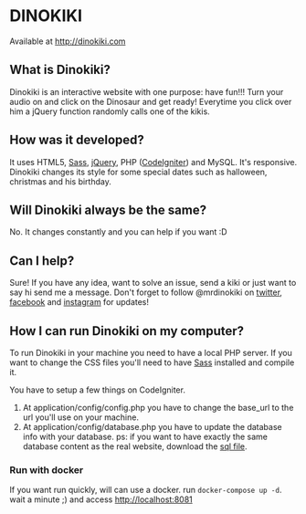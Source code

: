 # DINOKIKI
Available at http://dinokiki.com

## What is Dinokiki? 
Dinokiki is an interactive website with one purpose: have fun!!!
Turn your audio on and click on the Dinosaur and get ready!
Everytime you click over him a jQuery function randomly calls one of the kikis.

## How was it developed? 
It uses HTML5, [Sass](http://sass-lang.com/), [jQuery](https://jquery.com/), PHP ([CodeIgniter](https://codeigniter.com/)) and MySQL. It's responsive.
Dinokiki changes its style for some special dates such as halloween, christmas and his birthday.

## Will Dinokiki always be the same? 
No. It changes constantly and you can help if you want :D

## Can I help?
Sure! If you have any idea, want to solve an issue, send a kiki or just want to say hi send me a message. Don't forget to follow @mrdinokiki on [twitter](https://twitter.com/mrdinokiki), [facebook](https://facebook.com/mrdinokiki) and [instagram](https://instagram.com/mrdinokiki) for updates!

## How I can run Dinokiki on my computer?
To run Dinokiki in your machine you need to have a local PHP server.
If you want to change the CSS files you'll need to have [Sass](http://sass-lang.com/) installed and compile it.

You have to setup a few things on CodeIgniter. 
1. At application/config/config.php you have to change the base_url to the url you'll use on your machine.
2. At application/config/database.php you have to update the database info with your database.
ps: if you want to have exactly the same database content as the real website, download the [sql file](http://giuliacardieri.com/dinokiki.sql).

### Run with docker
If you want run quickly, will can use a docker.
run `docker-compose up -d`.
wait a minute ;) and
access [http://localhost:8081](http://localhost:8081)
